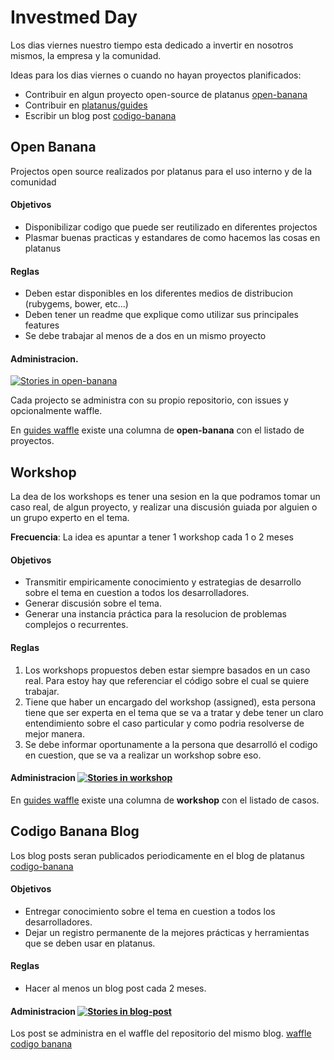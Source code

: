 # Investmed Day

Los dias viernes nuestro tiempo esta dedicado a invertir en nosotros mismos, la empresa y la comunidad.

Ideas para los dias viernes o cuando no hayan proyectos planificados:

- Contribuir en algun proyecto open-source de platanus [open-banana](#open-banana)
- Contribuir en [platanus/guides][platanus-guides]
- Escribir un blog post [codigo-banana](#codigo-banana-blog)

## Open Banana

Projectos open source realizados por platanus para el uso interno y de la comunidad

#### Objetivos

- Disponibilizar codigo que puede ser reutilizado en diferentes projectos
- Plasmar buenas practicas y estandares de como hacemos las cosas en platanus

#### Reglas

- Deben estar disponibles en los diferentes medios de distribucion (rubygems, bower, etc...)
- Deben tener un readme que explique como utilizar sus principales features
- Se debe trabajar al menos de a dos en un mismo proyecto

#### Administracion. 

[![Stories in open-banana][badge-open-banana]][waffle-guides]

Cada projecto se administra con su propio repositorio, con issues y opcionalmente waffle.

En [guides waffle][waffle-guides] existe una columna de **open-banana** con el listado de proyectos.


## Workshop

La dea de los workshops es tener una sesion en la que podramos tomar un caso real, de algun proyecto, y realizar una discusión guiada por alguien o un grupo experto en el tema.

**Frecuencia**: La idea es apuntar a tener 1 workshop cada 1 o 2 meses

#### Objetivos

- Transmitir empiricamente conocimiento y estrategias de desarrollo sobre el tema en cuestion a todos los desarrolladores.
- Generar discusión sobre el tema.
- Generar una instancia práctica para la resolucion de problemas complejos o recurrentes.

#### Reglas

1. Los workshops propuestos deben estar siempre basados en un caso real. Para estoy hay que referenciar el código sobre el cual se quiere trabajar.
1. Tiene que haber un encargado del workshop (assigned), esta persona tiene que ser experta en el tema que se va a tratar y debe tener un claro entendimiento sobre el caso particular y como podria resolverse de mejor manera.
1. Se debe informar oportunamente a la persona que desarrolló el codigo en cuestion, que se va a realizar un workshop sobre eso.

#### Administracion [![Stories in workshop][badge-workshop]][waffle-guides]

En [guides waffle][waffle-guides] existe una columna de **workshop** con el listado de casos.


## Codigo Banana Blog

Los blog posts seran publicados periodicamente en el blog de platanus [codigo-banana][]

#### Objetivos

- Entregar conocimiento sobre el tema en cuestion a todos los desarrolladores.
- Dejar un registro permanente de la mejores prácticas y herramientas que se deben usar en platanus.

#### Reglas

- Hacer al menos un blog post cada 2 meses.

#### Administracion [![Stories in blog-post][badge-codigo-banana]][waffle-codigo-banana]

Los post se administra en el waffle del repositorio del mismo blog. [waffle codigo banana][waffle-codigo-banana]


[waffle-guides]: http://waffle.io/platanus/guides
[waffle-codigo-banana]: http://waffle.io/platanus/blog
[badge-workshop]: https://badge.waffle.io/platanus/guides.svg?label=workshop&title=workshop
[badge-open-banana]: https://badge.waffle.io/platanus/guides.svg?label=open-banana&title=open-banana
[badge-codigo-banana]: https://badge.waffle.io/platanus/blog.svg?label=blog-post&title=blog-post
[codigo-banana]: http://cb.platan.us
[platanus-guides]: http://github.com/platanus/guides


